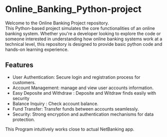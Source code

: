 # Online_Banking_Python-project
Welcome to the Online Banking Project repository.
<br>
This Python-based project simulates the core functionalities of an online banking system. Whether you're a developer looking to explore the code or someone interested in understanding how online banking systems work at a technical level, this repository is designed to provide basic python code and hands-on learning experience.

## Features

- User Authentication: Secure login and registration process for customers.
- Account Management: manage and view user accounts information.
- Easy Deposite and Withdraw : Deposite and Witdraw finds easily with security
- Balance Inquiry : Check account balance. 
- Fund Transfer: Transfer funds between accounts  seamlessly.
- Security: Strong encryption and authentication mechanisms for data protection.

This Program intuitively works close to actual NetBanking app.
